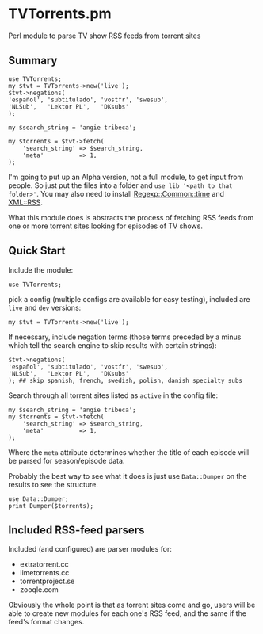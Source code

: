 # TVTorrents.pm
Perl module to parse TV show RSS feeds from torrent sites

## Summary

    use TVTorrents;
    my $tvt = TVTorrents->new('live');
    $tvt->negations(
    'español', 'subtitulado', 'vostfr', 'swesub',
    'NLSub',   'Lektor PL',   'DKsubs'
    );

    my $search_string = 'angie tribeca';

    my $torrents = $tvt->fetch(
        'search_string' => $search_string,
        'meta'          => 1,
    );

I'm going to put up an Alpha version, not a full module, to get input from people. So just put the files into a folder and `use lib '<path to that folder>'`. You may also need to install [Regexp::Common::time](http://search.cpan.org/~roode/Regexp-Common-time-0.01/time.pm) and [XML::RSS](http://search.cpan.org/~shlomif/XML-RSS-1.59/lib/XML/RSS.pm).

What this module does is abstracts the process of fetching RSS feeds from one or more torrent sites looking for episodes of TV shows.

## Quick Start

Include the module:

    use TVTorrents;

pick a config (multiple configs are available for easy testing), included are `live` and `dev` versions:

    my $tvt = TVTorrents->new('live');

If necessary, include negation terms (those terms preceded by a minus which tell the search engine to skip results with certain strings):

    $tvt->negations(
    'español', 'subtitulado', 'vostfr', 'swesub',
    'NLSub',   'Lektor PL',   'DKsubs'
    ); ## skip spanish, french, swedish, polish, danish specialty subs

Search through all torrent sites listed as `active` in the config file:

    my $search_string = 'angie tribeca';
    my $torrents = $tvt->fetch(
        'search_string' => $search_string,
        'meta'          => 1,
    );

Where the `meta` attribute determines whether the title of each episode will be parsed for season/episode data.

Probably the best way to see what it does is just use `Data::Dumper` on the results to see the structure.

    use Data::Dumper;
    print Dumper($torrents);

## Included RSS-feed parsers

Included (and configured) are parser modules for:

* extratorrent.cc
* limetorrents.cc
* torrentproject.se
* zooqle.com

Obviously the whole point is that as torrent sites come and go, users will be able to create new modules for each one's RSS feed, and the same if the feed's format changes.
